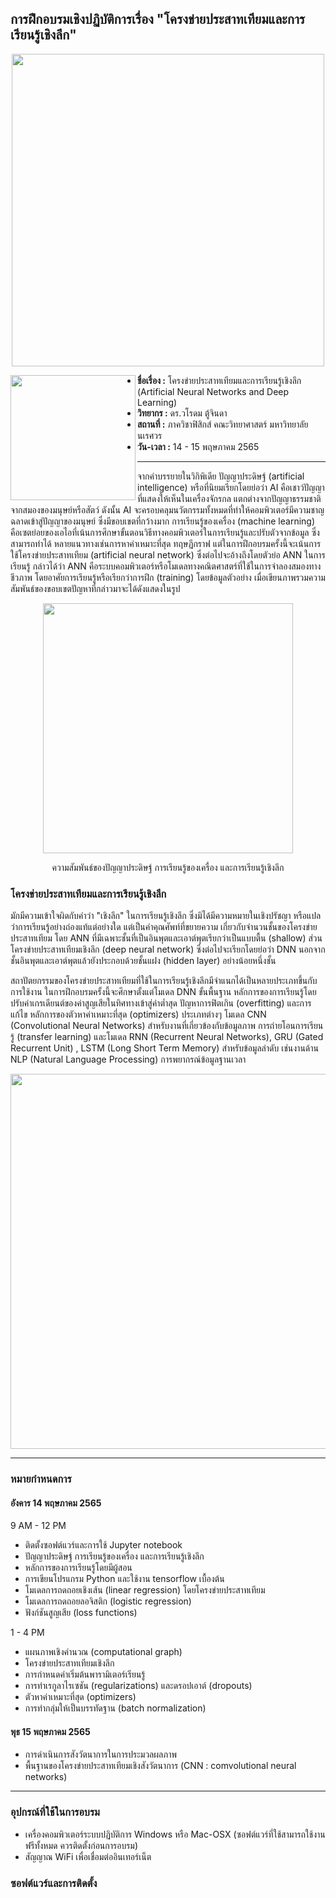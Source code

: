 ## การฝึกอบรมเชิงปฏิบัติการเรื่อง "โครงข่ายประสาทเทียมและการเรียนรู้เชิงลึก"

<p />  
<p align="center">
<img src="https://drive.google.com/uc?id=1gfBnit4FRu-MvGjOGpVEw21TxwzNbq-R" width=500 />
</p>

<img align=left src="https://i.imgur.com/CzEUVpd.jpg" width=200 /> 
<ul>
  <li /><b>ชื่อเรื่อง :</b> โครงข่ายประสาทเทียมและการเรียนรู้เชิงลึก (Artificial Neural Networks and Deep Learning)
  <li /><b>วิทยากร :</b> ดร.วโรดม ตู้จินดา
  <li /><b>สถานที่ :</b> ภาควิชาฟิสิกส์ คณะวิทยาศาสตร์ มหาวิทยาลัยนเรศวร
  <li /><b>วัน-เวลา :</b> 14 - 15 พฤษภาคม 2565
</ul>
<hr>
จากคำบรรยายในวิกิพิเดีย ปัญญาประดิษฐ์ (artificial intelligence) 
หรือที่นิยมเรียกโดยย่อว่า AI คือเชาว์ปัญญาที่แสดงให้เห็นในเครื่องจักรกล 
แตกต่างจากปัญญาธรรมชาติจากสมองของมนุษย์หรือสัตว์ ดังนั้น AI จะครอบคลุมนวัตกรรมทั้งหมดที่ทำให้คอมพิวเตอร์มีความชาญฉลาดเข้าสู่ปัญญาของมนุษย์ 
ซึ่งมีขอบเขตที่กว้างมาก การเรียนรู้ของเครื่อง (machine learning) คือเซตย่อยของเอไอที่เน้นการศึกษาขั้นตอนวิธีทางคอมพิวเตอร์ในการเรียนรู้และปรับตัวจากข้อมูล ซึ่งสามารถทำได้
หลายแนวทางเช่นการหาค่าเหมาะที่สุด ทฤษฏีกราฟ แต่ในการฝึกอบรมครั้งนี้จะเน้นการใช้โครงข่ายประสาทเทียม (artificial neural network) ซึ่งต่อไปจะอ้างถึงโดยตัวย่อ 
ANN ในการเรียนรู้ กล่าวได้ว่า ANN คือระบบคอมพิวเตอร์หรือโมเดลทางคณิตศาสตร์ที่ใช้ในการจำลองสมองทางชีวภาพ โดยอาศัยการเรียนรู้หรือเรียกว่าการฝึก (training) 
โดยข้อมูลตัวอย่าง เมื่อเขียนภาพรวมความสัมพันธ์ของขอบเขตปัญหาที่กล่าวมาจะได้ดังแสดงในรูป 

<p />  
<p align="center">
<img src="https://drive.google.com/uc?id=1r_T5zq9MMcGXptpF_k1BU5nfC4Kq6WM_" width=400 />
</p>
<div align="center">ความสัมพันธ์ของปัญญาประดิษฐ์ การเรียนรู้ของเครื่อง และการเรียนรู้เชิงลึก</div>

### โครงข่ายประสาทเทียมและการเรียนรู้เชิงลึก

มักมีความเข้าใจผิดกับคำว่า "เชิงลึก" ในการเรียนรู้เชิงลึก ซึ่งมิได้มีความหมายในเชิงปรัชญา หรือแปลว่าการเรียนรู้อย่างถ่องแท้แต่อย่างใด แต่เป็นคำคุณศัพท์ที่ขยายความ เกี่ยวกับจำนวนชั้นของโครงข่ายประสาทเทียม โดย ANN ที่มีเฉพาะชั้นที่เป็นอินพุตและเอาต์พุตเรียกว่าเป็นแบบตื้น (shallow) ส่วนโครงข่ายประสาทเทียมเชิงลึก (deep neural network) ซึ่งต่อไปจะเรียกโดยย่อว่า DNN นอกจากชั้นอินพุตและเอาต์พุตแล้วยังประกอบด้วยชั้นแฝง (hidden layer) อย่างน้อยหนึ่งชั้น 

สถาปัตยกรรมของโครงข่ายประสาทเทียมที่ใช้ในการเรียนรู้เชิงลึกมีจำแนกได้เป็นหลายประเภทขึ้นกับการใช้งาน ในการฝึกอบรมครั้งนี้จะศึกษาตั้งแต่โมเดล DNN ขั้นพื้นฐาน 
หลักการของการเรียนรู้โดยปรับค่าเกรเดียนต์ของค่าสูญเสียในทิศทางเข้าสู่ค่าต่ำสุด ปัญหาการฟิตเกิน (overfitting) และการแก้ไข หลักการของตัวหาค่าเหมาะที่สุด 
(optimizers) ประเภทต่างๆ โมเดล CNN (Convolutional Neural Networks) สำหรับงานที่เกี่ยวข้องกับข้อมูลภาพ การถ่ายโอนการเรียนรู้ (transfer 
learning) และโมเดล RNN (Recurrent Neural Networks), GRU (Gated Recurrent Unit) , LSTM (Long Short Term Memory) สำหรับข้อมูลลำดับ เช่นงานด้าน NLP (Natural Language Processing) การพยากรณ์ข้อมูลฐานเวลา 

<p />  
<p align="center">
<img src="https://drive.google.com/uc?id=1ccOQjyevWY2bErjs-nIevtGjCVlpHNwA" width=600 />
</p>

<hr>

### หมายกำหนดการ

#### อังคาร 14 พฤษภาคม 2565

9 AM - 12 PM

* ติดตั้งซอฟต์แวร์และการใช้ Jupyter notebook
* ปัญญาประดิษฐ์ การเรียนรู้ของเครื่อง และการเรียนรู้เชิงลึก
* หลักการของการเรียนรู้โดยมีผู้สอน
* การเขียนโปรแกรม Python และใช้งาน tensorflow เบื้องต้น
* โมเดลการถดถอยเชิงเส้น (linear regression) โดยโครงข่ายประสาทเทียม
* โมเดลการถดถอยลอจิสติก (logistic regression)
* ฟังก์ชันสูญเสีย (loss functions)

1 - 4 PM

* แผนภาพเชิงคำนวณ (computational graph)
* โครงข่ายประสาทเทียมเชิงลึก
* การกำหนดค่าเริ่มต้นพารามิเตอร์เรียนรู้
* การทำเรกูลาไรเซชัน (regularizations) และดรอปเอาต์ (dropouts)
* ตัวหาค่าเหมาะที่สุด (optimizers)
* การทำกลุ่มให้เป็นบรรทัดฐาน (batch normalization)

#### พุธ 15 พฤษภาคม 2565

* การดำเนินการสังวัตนาการในการประมวลผลภาพ
* พื้นฐานของโครงข่ายประสาทเทียมเชิงสังวัตนาการ (CNN : comvolutional neural networks)


<hr>

### อุปกรณ์ที่ใช้ในการอบรม

<ul>
  <li />เครื่องคอมพิวเตอร์ระบบปฏิบัติการ Windows หรือ Mac-OSX (ซอฟต์แวร์ที่ใช้สามารถใช้งานฟรีทั้งหมด ควรติดตั้งก่อนการอบรม)
  <li />สัญญาณ WiFi เพื่อเชื่อมต่ออินเทอร์เน็ต 
</ul>

### ซอฟต์แวร์และการติดตั้ง


